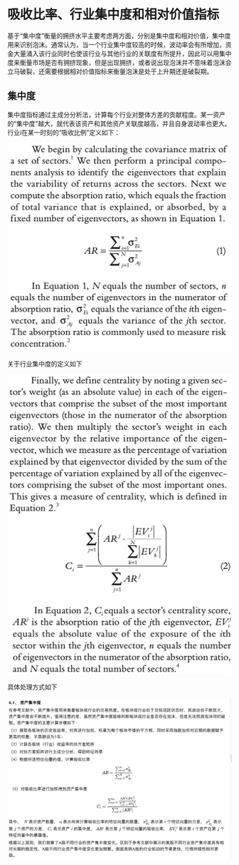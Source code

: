 # 吸收比率、行业集中度和相对价值指标

基于“集中度”衡量的拥挤水平主要考虑两方面，分别是集中度和相对价值，集中度用来识别泡沫。通常认为，当一个行业集中度较高的时候，波动率会有所增加，资金大量涌入该行业同时也使该行业与其他行业的关联度有所提升，因此可以用集中度来衡量市场是否有拥挤现象，但是出现拥挤，或者说出现泡沫并不意味着泡沫会立马破裂，还需要根据相对价值指标来衡量泡沫是处于上升期还是破裂期。

## 集中度

集中度指标通过主成分分析法，计算每个行业对整体方差的贡献程度。某一资产的“集中度”越大，就代表该资产和其他资产关联度越高，并且自身波动率也更大。
行业i在某一时刻的“吸收比例”定义如下：

![AR definition](images/AR_definition.png)

关于行业集中度的定义如下

![centrality definition](images/centrality_definition_1.png)
![centrality definition](images/centrality_definition_2.png)

具体处理方式如下

![process_method](images/process_method.jpg)